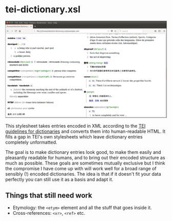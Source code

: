 # tei-dictionary.xsl

![Examples](examples.png)

This stylesheet takes entries encoded in XML according to the [TEI guidelines for dictionaries](http://www.tei-c.org/release/doc/tei-p5-doc/en/html/DI.html) and converts them into human-readable HTML. It fills a gap in TEI's own stylesheets which leave dictionary entries completely unformatted.

The goal is to make dictionary entries look good, to make them easily and pleasantly readable for humans, and to bring out their encoded structure as much as possible. These goals are sometimes mutually exclusive but I think the compromise I have come up with will work well for a broad range of sensibly (!) encoded dictionaries. The idea is that if it doesn't fit your data perfectly you can still use it as a basis and adapt it.

## Things that still need work

- Etymology: the `<etym>` element and all the stuff that goes inside it.
- Cross-references: `<xr>`, `<ref>` etc.
